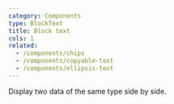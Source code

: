 ```yaml
---
category: Components
type: BlockText
title: Block text
cols: 1
related:
  - /components/chips
  - /components/copyable-text
  - /components/ellipsis-text
---
```


Display two data of the same type side by side.
